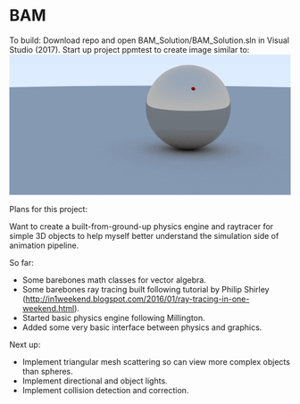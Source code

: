 # BAM

To build: Download repo and open BAM_Solution/BAM_Solution.sln in Visual Studio (2017). Start up project ppmtest to create image similar to:
![gif](https://raw.githubusercontent.com/doreiss/BAM/master/testRender_0_result.gif)

Plans for this project: 

Want to create a built-from-ground-up physics engine and raytracer for simple 3D objects to help myself better understand the simulation side of animation pipeline. 

So far:
  - Some barebones math classes for vector algebra. 
  - Some barebones ray tracing built following tutorial by Philip Shirley (http://in1weekend.blogspot.com/2016/01/ray-tracing-in-one-weekend.html). 
  - Started basic physics engine following Millington. 
  - Added some very basic interface between physics and graphics.

Next up: 
  - Implement triangular mesh scattering so can view more complex objects than spheres.
  - Implement directional and object lights. 
  - Implement collision detection and correction. 
  
